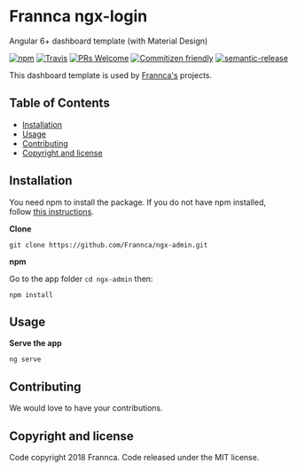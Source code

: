 # Frannca ngx-login

Angular 6+ dashboard template (with Material Design)

[![npm](https://img.shields.io/npm/v/%40frannca/ngx-admin.svg?style=for-the-badge)](https://www.npmjs.com/package/@frannca/ngx-admin)
[![Travis](https://img.shields.io/travis/Frannca/ngx-admin.svg?style=for-the-badge)](https://travis-ci.org/Frannca/ngx-admin)
[![PRs Welcome](https://img.shields.io/badge/PRs-welcome-brightgreen.svg?style=for-the-badge)](http://makeapullrequest.com)
[![Commitizen friendly](https://img.shields.io/badge/commitizen-friendly-brightgreen.svg?style=for-the-badge)](http://commitizen.github.io/cz-cli)
[![semantic-release](https://img.shields.io/badge/%20%20%F0%9F%93%A6%F0%9F%9A%80-semantic--release-e10079.svg?style=for-the-badge)](https://github.com/semantic-release/semantic-release)

This dashboard template is used by [Frannca's](http://frannca.com) projects.

## Table of Contents

- [Installation](#installation)
- [Usage](#usage)
- [Contributing](#contributing)
- [Copyright and license](#copyright-and-license)

## Installation

You need npm to install the package. If you do not have npm installed, follow [this instructions](https://github.com/npm/npm).

**Clone**

```
git clone https://github.com/Frannca/ngx-admin.git
```

**npm**

Go to the app folder ```cd ngx-admin``` then:

```
npm install
```

## Usage

**Serve the app**

```
ng serve
```

## Contributing

We would love to have your contributions.

## Copyright and license

Code copyright 2018 Frannca. Code released under the MIT license.
